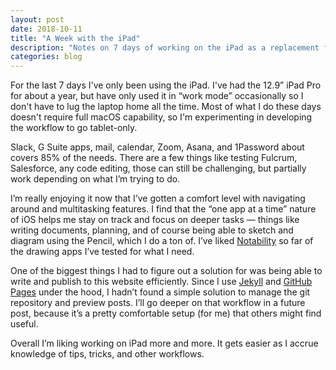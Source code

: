 ```yaml
---
layout: post
date: 2018-10-11
title: "A Week with the iPad"
description: "Notes on 7 days of working on the iPad as a replacement for the Mac."
categories: blog
---
```


For the last 7 days I've only been using the iPad. I've had the 12.9” iPad Pro for about a year, but have only used it in “work mode” occasionally so I don't have to lug the laptop home all the time. Most of what I do these days doesn't require full macOS capability, so I'm experimenting in developing the workflow to go tablet-only.

Slack, G Suite apps, mail, calendar, Zoom, Asana, and 1Password about covers 85% of the needs. There are a few things like testing Fulcrum, Salesforce, any code editing, those can still be challenging, but partially work depending on what I’m trying to do.

I’m really enjoying it now that I’ve gotten a comfort level with navigating around and multitasking features. I find that the “one app at a time” nature of iOS helps me stay on track and focus on deeper tasks — things like writing documents, planning, and of course being able to sketch and diagram using the Pencil, which I do a ton of. I’ve liked [Notability](http://gingerlabs.com/) so far of the drawing apps I’ve tested for what I need.

One of the biggest things I had to figure out a solution for was being able to write and publish to this website efficiently. Since I use [Jekyll](https://jekyllrb.com) and [GitHub Pages](https://pages.github.com) under the hood, I hadn’t found a simple solution to manage the git repository and preview posts. I’ll go deeper on that workflow in a future post, because it’s a pretty comfortable setup (for me) that others might find useful.

Overall I’m liking working on iPad more and more. It gets easier as I accrue knowledge of tips, tricks, and other workflows.